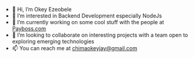 - 👋 Hi, I’m Okey Ezeobele
- 👀 I’m interested in Backend Development especially NodeJs 
- 🌱 I’m currently working on some cool stuff with the people at [Payboss.com](https://payboss.ng)
- 💞️ I’m looking to collaborate on interesting projects with a team open to exploring emerging technologies
- 📫 You can reach me at chimaokeyjay@gmail.com

<!---
OkeyEzeobele/OkeyEzeobele is a ✨ special ✨ repository because its `README.md` (this file) appears on your GitHub profile.
You can click the Preview link to take a look at your changes.
--->

